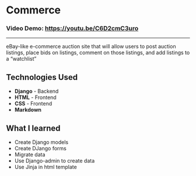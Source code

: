 # Commerce
### Video Demo: https://youtu.be/C6D2cmC3uro
<hr>
eBay-like e-commerce auction site that will allow users to post auction listings, place bids on listings, comment on those listings, and add listings to a “watchlist”


## Technologies Used
+ **Django** - Backend
+ **HTML** - Frontend
+ **CSS** - Frontend
+ **Markdown**

## What I learned
+ Create Django models
+ Create DJango forms
+ Migrate data
+ Use Django-admin to create data
+ Use Jinja in html template
